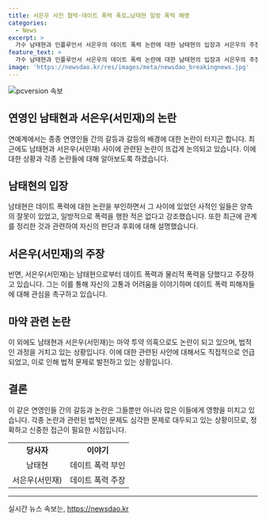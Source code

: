 ```yaml
---
title: 서은우 사진 협박·데이트 폭력 폭로…남태현 일방 폭력 해명
categories:
  - News
excerpt: >
  가수 남태현과 인플루언서 서은우의 데이트 폭력 논란에 대한 남태현의 입장과 서은우의 주장이 대립되고 있다. 남태현은 데이트 폭력을 부인하며, 서로 상처를 준 행동에 대해 사과하고 회복을 위해 노력했다고 설명했다. 반면 서은우는 남태현으로부터 물리적 폭력을 당했다고 주장하며, 이를 폭로하며 신고를 꺼려했다는 사연을 공개했다. 두 사람은 마약 투약 혐의로도 논란을 일으키며 법정 공방을 벌였다. 
feature_text: >
  가수 남태현과 인플루언서 서은우의 데이트 폭력 논란에 대한 남태현의 입장과 서은우의 주장이 대립되고 있다. 남태현은 데이트 폭력을 부인하며, 서로 상처를 준 행동에 대해 사과하고 회복을 위해 노력했다고 설명했다. 반면 서은우는 남태현으로부터 물리적 폭력을 당했다고 주장하며, 이를 폭로하며 신고를 꺼려했다는 사연을 공개했다. 두 사람은 마약 투약 혐의로도 논란을 일으키며 법정 공방을 벌였다. 
image: 'https://newsdao.kr/res/images/meta/newsdao_breakingnews.jpg'
---
```


<p><img src="https://newsdao.kr/res/images/meta/newsdao_breakingnews.jpg" alt="pcversion 속보" /></p>

<h2 data-ke-size="size26">연영인 남태현과 서은우(서민재)의 논란</h2>

<p data-ke-size="size16">연예계에서는 종종 연영인들 간의 갈등과 갈등의 배경에 대한 논란이 터지곤 합니다. 최근에도 남태현과 서은우(서민재) 사이에 관련된 논란이 뜨겁게 논의되고 있습니다. 이에 대한 상황과 각종 논란들에 대해 알아보도록 하겠습니다.</p>

<h2 data-ke-size="size26">남태현의 입장</h2>

<p data-ke-size="size16">남태현은 데이트 폭력에 대한 논란을 부인하면서 그 사이에 있었던 사적인 일들은 양측의 잘못이 있었고, 일방적으로 폭력을 행한 적은 없다고 강조했습니다. 또한 최근에 관계를 정리한 것과 관련하여 자신의 판단과 후회에 대해 설명했습니다.</p>

<h2 data-ke-size="size26">서은우(서민재)의 주장</h2>

<p data-ke-size="size16">반면, 서은우(서민재)는 남태현으로부터 데이트 폭력과 물리적 폭력을 당했다고 주장하고 있습니다. 그는 이를 통해 자신의 고통과 어려움을 이야기하며 데이트 폭력 피해자들에 대해 관심을 촉구하고 있습니다.</p>

<h2 data-ke-size="size26">마약 관련 논란</h2>

<p data-ke-size="size16">이 외에도 남태현과 서은우(서민재)는 마약 투약 의혹으로도 논란이 되고 있으며, 법적인 과정을 거치고 있는 상황입니다. 이에 대한 관련된 사안에 대해서도 직접적으로 언급되었고, 이로 인해 법적 문제로 발전하고 있는 상황입니다.</p>

<h2 data-ke-size="size26">결론</h2>

<p data-ke-size="size16">이 같은 연영인들 간의 갈등과 논란은 그들뿐만 아니라 많은 이들에게 영향을 미치고 있습니다. 각종 논란과 관련된 법적인 문제도 심각한 문제로 대두되고 있는 상황이므로, 정확하고 신중한 접근이 필요한 시점입니다.</p>

<table>
    <tr>
        <td style="text-align: center; height: 17px;"><b>당사자</b></td>
        <td style="text-align: center; height: 17px;"><b>이야기</b></td>
    </tr>
    <tr>
        <td style="text-align: center; height: 17px;">남태현</td>
        <td style="text-align: center; height: 17px;">데이트 폭력 부인</td>
    </tr>
    <tr>
        <td style="text-align: center; height: 17px;">서은우(서민재)</td>
        <td style="text-align: center; height: 17px;">데이트 폭력 주장</td>
    </tr>
</table>

<p><hr></p>
실시간 뉴스 속보는, <a href="https://newsdao.kr" rel="dofollow">https://newsdao.kr</a>


